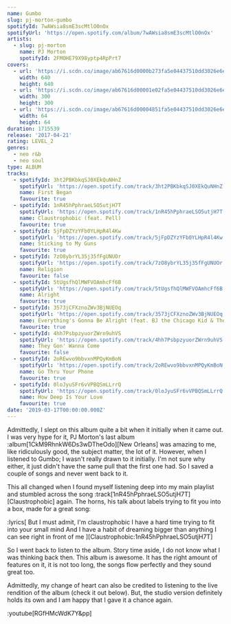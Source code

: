 ```yaml
---
name: Gumbo
slug: pj-morton-gumbo
spotifyId: 7wAWsia8smE3scMtlO0nOx
spotifyUrl: 'https://open.spotify.com/album/7wAWsia8smE3scMtlO0nOx'
artists:
  - slug: pj-morton
    name: PJ Morton
    spotifyId: 2FMOHE79X98yptp4RpPrt7
covers:
  - url: 'https://i.scdn.co/image/ab67616d0000b273fa5e04437510dd3026e6eb76'
    width: 640
    height: 640
  - url: 'https://i.scdn.co/image/ab67616d00001e02fa5e04437510dd3026e6eb76'
    width: 300
    height: 300
  - url: 'https://i.scdn.co/image/ab67616d00004851fa5e04437510dd3026e6eb76'
    width: 64
    height: 64
duration: 1715539
release: '2017-04-21'
rating: LEVEL_2
genres:
  - neo r&b
  - neo soul
type: ALBUM
tracks:
  - spotifyId: 3ht2PBKbkqSJ0XEkQuNHnZ
    spotifyUrl: 'https://open.spotify.com/track/3ht2PBKbkqSJ0XEkQuNHnZ'
    name: First Began
    favourite: true
  - spotifyId: 1nR45hPphraeLSO5utjH7T
    spotifyUrl: 'https://open.spotify.com/track/1nR45hPphraeLSO5utjH7T'
    name: Claustrophobic (feat. Pell)
    favourite: true
  - spotifyId: 5jFpDZYzYFb0YLHpR4l4Kw
    spotifyUrl: 'https://open.spotify.com/track/5jFpDZYzYFb0YLHpR4l4Kw'
    name: Sticking to My Guns
    favourite: true
  - spotifyId: 7zO8ybrYL35j35fFgUNUOr
    spotifyUrl: 'https://open.spotify.com/track/7zO8ybrYL35j35fFgUNUOr'
    name: Religion
    favourite: false
  - spotifyId: 5tUgsfhQlMWFVOAmhcFf6B
    spotifyUrl: 'https://open.spotify.com/track/5tUgsfhQlMWFVOAmhcFf6B'
    name: Alright
    favourite: true
  - spotifyId: 3573jCFXznoZWv3BjNUEOq
    spotifyUrl: 'https://open.spotify.com/track/3573jCFXznoZWv3BjNUEOq'
    name: Everything's Gonna Be Alright (feat. BJ the Chicago Kid & The Hamiltones)
    favourite: true
  - spotifyId: 4hh7PsbpzyuorZWrn9uhVS
    spotifyUrl: 'https://open.spotify.com/track/4hh7PsbpzyuorZWrn9uhVS'
    name: They Gon' Wanna Come
    favourite: false
  - spotifyId: 2oREwvo9bbvxnMPQyKmBoN
    spotifyUrl: 'https://open.spotify.com/track/2oREwvo9bbvxnMPQyKmBoN'
    name: Go Thru Your Phone
    favourite: true
  - spotifyId: 0loJyuSFr6vVPBQSmLLrrQ
    spotifyUrl: 'https://open.spotify.com/track/0loJyuSFr6vVPBQSmLLrrQ'
    name: How Deep Is Your Love
    favourite: true
date: '2019-03-17T00:00:00.000Z'
---
```

Admittedly, I slept on this album quite a bit when it initially when it came out. I was very
hype for it, PJ Morton's last album :album[1CkM9RhnkW6Ds3wDTheOdo][New Orleans] was amazing
to me, like ridiculously good, the subject matter, the lot of it. However, when I listened
to Gumbo; I wasn't really drawn to it initially. I'm not sure why either, it just didn't
have the same pull that the first one had. So I saved a couple of songs and never went back
to it.

This all changed when I found myself listening deep into my main playlist and stumbled
across the song :track[1nR45hPphraeLSO5utjH7T][Claustrophobic] again. The horns, his talk
about labels trying to fit you into a box, made for a great song:

:lyrics[
  But I must admit, I'm claustrophobic
  I have a hard time trying to fit into your small mind
  And I have a habit of dreaming bigger than anything
  I can see right in front of me
][Claustrophobic:1nR45hPphraeLSO5utjH7T]

So I went back to listen to the album. Story time aside, I do not know what I was thinking
back then. This album is awesome. It has the right amount of features on it, it is not too
long, the songs flow perfectly and they sound great too.

Admittedly, my change of heart can also be credited to listening to the live rendition of
the album (check it out below). But, the studio version definitely holds its own and I am
happy that I gave it a chance again.

:youtube[RGfHMcWdK7Y&pp]
